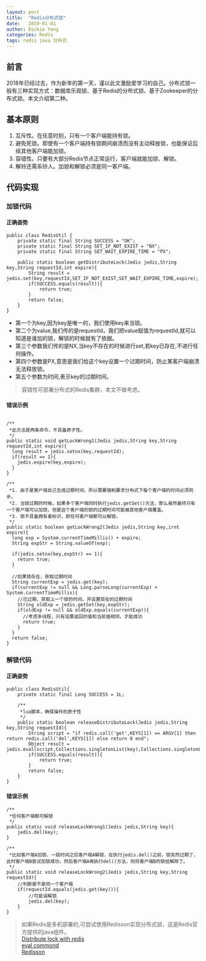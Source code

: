 ```yaml
---
layout: post
title:  "Redis分布式锁"
date:   2019-01-01
author: Dickie Yang
categories: Redis
tags: redis java 分布式
---
```


## 前言
2018年已经过去，作为新年的第一天，谨以此文激励爱学习的自己。分布式锁一般有三种实现方式：数据库乐观锁、基于Redis的分布式锁、基于Zookeeper的分布式锁。本文介绍第二种。

## 基本原则
1. 互斥性。在任意时刻，只有一个客户端能持有锁。
2. 避免死锁。即使有一个客户端持有锁期间崩溃而没有主动释放锁，也能保证后续其他客户端能加锁。
3. 容错性。只要有大部分Redis节点正常运行，客户端就能加锁、解锁。
4. 解铃还需系铃人。加锁和解锁必须是同一客户端。

## 代码实现
### 加锁代码
#### 正确姿势

```
public class RedisUtil {
	private static final String SUCCESS = "OK";
	private static final String SET_IF_NOT_EXIST = "NX";
	private static final String SET_WAIT_EXPIRE_TIME = "PX";

	public static boolean getDistributeLock(Jedis jedis,String key,String requestId,int expire){
		String result = jedis.set(key,requestId,SET_IF_NOT_EXIST,SET_WAIT_EXPIRE_TIME,expire);
		if(SUCCESS.equals(result)){
			return true;
		}
		return false;
	}
}
```

- 第一个为key,因为key是唯一的，我们使用key来当锁。
- 第二个为value,我们传的是requestId，我们把value赋值为requestId,就可以知道是谁加的锁，解锁的时候就有了依据。
- 第三个参数我们传的是NX,当key不存在的时候进行set,若key已存在,不进行任何操作。
- 第四个参数是PX,意思是我们给这个key设置一个过期时间，防止某客户端崩溃无法释放锁。
- 第五个参数为时间,表示key的过期时间。

> 容错性可部署分布式的Redis集群，本文不做考虑。

#### 错误示例

```

/**
 *此方法是两条命令，不具备原子性。
 */
public static void getLockWrong1(Jedis jedis,String key,String requestId,int expire){
  long result = jedis.setnx(key,requestId);
  if(result == 1){
    jedis.expire(key,expire);
  }
}

/**
 *1. 由于是客户端自己生成过期时间，所以需要强制要求分布式下每个客户端的时间必须同步。
 *2. 当锁过期的时候，如果多个客户端同时执行jedis.getSet()方法，那么虽然最终只有一个客户端可以加锁，但是这个客户端的锁的过期时间可能被其他客户端覆盖。
 *3. 锁不具备拥有者标识，即任何客户端都可以解锁。
 */
public static boolean getLockWrong2(Jedis jedis,String key,irnt expire){
  long exp = System.currentTimeMillis() + expire;
  String expStr = String.valueOf(exp);

  if(jedis.setnx(key,expStr) == 1){
    return true;
  }

  //如果锁存在，获取过期时间
  String currentExp = jedis.get(key);
  if(currentExp != null && Long.parseLong(currentExp) < System.currentTimeMillis){
    //已过期，获取上一个锁的时间，并设置现在的过期时间
    String oldExp = jedis.getSet(key,expStr);
    if(oldExp != null && oldExp.equals(currentExp)){
      //考虑多线程，只有设置返回的值和当前值相同，才能成功
      return true;
    }
  }
  return false;
}

```

### 解锁代码
#### 正确姿势

```
public class RedisUtil{
	private static final Long SUCCESS = 1L;

	/**
	 *lua脚本，确保操作的原子性
	 */
	public static boolean releaseDistributeLock(Jedis jedis,String key,String requestId){
		String script = "if redis.call('get',KEYS[1]) == ARGV[1] then return redis.call('del',KEYS[1]) else return 0 end";	
		Object result = jedis.eval(script,Collections.singletonList(key),Collections.singletonList(requestId));		
		if(SUCCESS.equals(result)){
			return true;
		}
		return false;
	}
}
```

#### 错误示例
```
/**
 *任何客户端都可解锁
 */
public static void releaseLockWrong1(Jedis jedis,String key){
	jedis.del(key);
}

/**
 *比如客户端A加锁，一段时间之后客户端A解锁，在执行jedis.del()之前，锁突然过期了，此时客户端B尝试加锁成功，然后客户端A再执行del()方法，则将客户端B的锁给解除了。
 */
public static void releaseLockWrong2(Jedis jedis,String key,String requestId){
	//判断是不是同一个客户端
	if(requestId.equals(jedis.get(key))){
		//可能误解锁
		jedis.del(key);
	}
}
```

> 如果Redis是多机部署的,可尝试使用Redisson实现分布式锁，这是Redis官方提供的java组件。  
> [Distribute lock with redis](https://redis.io/topics/distlock)  
> [eval commond](https://redis.io/commands/eval)   
> [Redisson](https://github.com/redisson/redisson)
